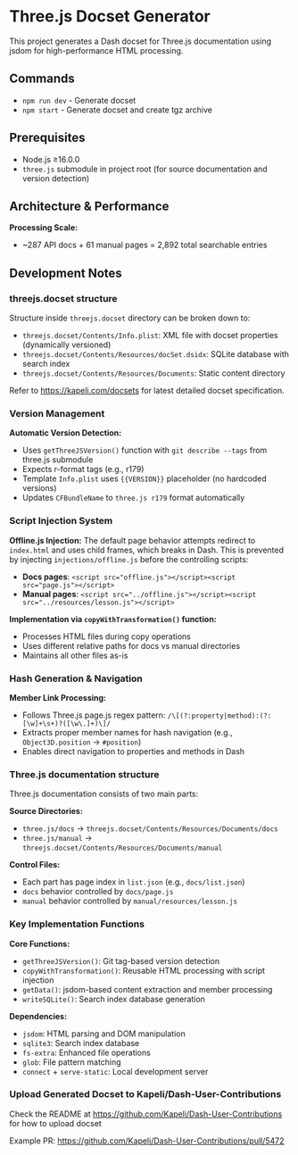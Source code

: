 # Three.js Docset Generator

This project generates a Dash docset for Three.js documentation using jsdom for high-performance HTML processing.

## Commands

- `npm run dev` - Generate docset
- `npm start` - Generate docset and create tgz archive

## Prerequisites

- Node.js ≥16.0.0
- `three.js` submodule in project root (for source documentation and version detection)

## Architecture & Performance

**Processing Scale:**
- ~287 API docs + 61 manual pages = 2,892 total searchable entries

## Development Notes

### threejs.docset structure

Structure inside `threejs.docset` directory can be broken down to:

- `threejs.docset/Contents/Info.plist`: XML file with docset properties (dynamically versioned)
- `threejs.docset/Contents/Resources/docSet.dsidx`: SQLite database with search index
- `threejs.docset/Contents/Resources/Documents`: Static content directory

Refer to <https://kapeli.com/docsets> for latest detailed docset specification.

### Version Management

**Automatic Version Detection:**
- Uses `getThreeJSVersion()` function with `git describe --tags` from three.js submodule
- Expects r-format tags (e.g., r179)
- Template `Info.plist` uses `{{VERSION}}` placeholder (no hardcoded versions)
- Updates `CFBundleName` to `three.js r179` format automatically

### Script Injection System

**Offline.js Injection:**
The default page behavior attempts redirect to `index.html` and uses child frames, which breaks in Dash. This is prevented by injecting `injections/offline.js` before the controlling scripts:

- **Docs pages**: `<script src="offline.js"></script><script src="page.js"></script>`
- **Manual pages**: `<script src="../offline.js"></script><script src="../resources/lesson.js"></script>`

**Implementation via `copyWithTransformation()` function:**
- Processes HTML files during copy operations
- Uses different relative paths for docs vs manual directories
- Maintains all other files as-is

### Hash Generation & Navigation

**Member Link Processing:**
- Follows Three.js page.js regex pattern: `/\[(?:property|method):(?:[\w]+\s+)?([\w\.]+)\]/`
- Extracts proper member names for hash navigation (e.g., `Object3D.position` → `#position`)
- Enables direct navigation to properties and methods in Dash

### Three.js documentation structure

Three.js documentation consists of two main parts:

**Source Directories:**
- `three.js/docs` → `threejs.docset/Contents/Resources/Documents/docs`
- `three.js/manual` → `threejs.docset/Contents/Resources/Documents/manual`

**Control Files:**
- Each part has page index in `list.json` (e.g., `docs/list.json`)
- `docs` behavior controlled by `docs/page.js`
- `manual` behavior controlled by `manual/resources/lesson.js`

### Key Implementation Functions

**Core Functions:**
- `getThreeJSVersion()`: Git tag-based version detection
- `copyWithTransformation()`: Reusable HTML processing with script injection
- `getData()`: jsdom-based content extraction and member processing
- `writeSQLite()`: Search index database generation

**Dependencies:**
- `jsdom`: HTML parsing and DOM manipulation
- `sqlite3`: Search index database
- `fs-extra`: Enhanced file operations
- `glob`: File pattern matching
- `connect` + `serve-static`: Local development server

### Upload Generated Docset to Kapeli/Dash-User-Contributions

Check the README at <https://github.com/Kapeli/Dash-User-Contributions> for how to upload docset

Example PR: <https://github.com/Kapeli/Dash-User-Contributions/pull/5472>

